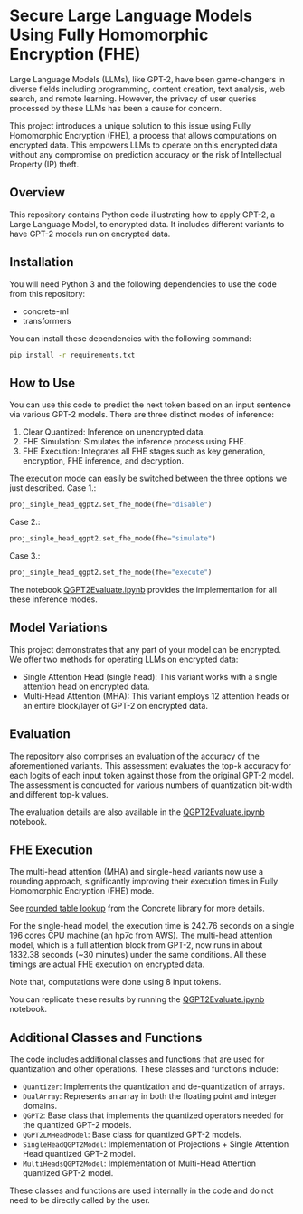 # Secure Large Language Models Using Fully Homomorphic Encryption (FHE)

Large Language Models (LLMs), like GPT-2, have been game-changers in diverse fields including programming, content creation, text analysis, web search, and remote learning. However, the privacy of user queries processed by these LLMs has been a cause for concern.

This project introduces a unique solution to this issue using Fully Homomorphic Encryption (FHE), a process that allows computations on encrypted data. This empowers LLMs to operate on this encrypted data without any compromise on prediction accuracy or the risk of Intellectual Property (IP) theft.

## Overview

This repository contains Python code illustrating how to apply GPT-2, a Large Language Model, to encrypted data. It includes different variants to have GPT-2 models run on encrypted data.

## Installation

You will need Python 3 and the following dependencies to use the code from this repository:

- concrete-ml
- transformers

You can install these dependencies with the following command:

<!--pytest-codeblocks:skip-->

```bash
pip install -r requirements.txt
```

## How to Use

You can use this code to predict the next token based on an input sentence via various GPT-2 models. There are three distinct modes of inference:

1. Clear Quantized: Inference on unencrypted data.
1. FHE Simulation: Simulates the inference process using FHE.
1. FHE Execution: Integrates all FHE stages such as key generation, encryption, FHE inference, and decryption.

The execution mode can easily be switched between the three options we just described.
Case 1.:

<!--pytest-codeblocks:skip-->

```python
proj_single_head_qgpt2.set_fhe_mode(fhe="disable")
```

Case 2.:

<!--pytest-codeblocks:skip-->

```python
proj_single_head_qgpt2.set_fhe_mode(fhe="simulate")
```

Case 3.:

<!--pytest-codeblocks:skip-->

```python
proj_single_head_qgpt2.set_fhe_mode(fhe="execute")
```

The notebook [QGPT2Evaluate.ipynb](./QGPT2Evaluate.ipynb) provides the implementation for all these inference modes.

## Model Variations

This project demonstrates that any part of your model can be encrypted. We offer two methods for operating LLMs on encrypted data:

- Single Attention Head (single head): This variant works with a single attention head on encrypted data.
- Multi-Head Attention (MHA): This variant employs 12 attention heads or an entire block/layer of GPT-2 on encrypted data.

## Evaluation

The repository also comprises an evaluation of the accuracy of the aforementioned variants. This assessment evaluates the top-k accuracy for each logits of each input token against those from the original GPT-2 model. The assessment is conducted for various numbers of quantization bit-width and different top-k values.

The evaluation details are also available in the [QGPT2Evaluate.ipynb](./QGPT2Evaluate.ipynb) notebook.

## FHE Execution

The multi-head attention (MHA) and single-head variants now use a rounding approach, significantly improving their execution times in Fully Homomorphic Encryption (FHE) mode.

See [rounded table lookup](https://docs.zama.ai/concrete/v/main-1/tutorials/rounded_table_lookups) from the Concrete library for more details.

For the single-head model, the execution time is 242.76 seconds on a single 196 cores CPU machine (an hp7c from AWS). The multi-head attention model, which is a full attention block from GPT-2, now runs in about 1832.38 seconds (~30 minutes) under the same conditions. All these timings are actual FHE execution on encrypted data.

Note that, computations were done using 8 input tokens.

You can replicate these results by running the [QGPT2Evaluate.ipynb](./QGPT2Evaluate.ipynb) notebook.

## Additional Classes and Functions

The code includes additional classes and functions that are used for quantization and other operations. These classes and functions include:

- `Quantizer`: Implements the quantization and de-quantization of arrays.
- `DualArray`: Represents an array in both the floating point and integer domains.
- `QGPT2`: Base class that implements the quantized operators needed for the quantized GPT-2 models.
- `QGPT2LMHeadModel`: Base class for quantized GPT-2 models.
- `SingleHeadQGPT2Model`: Implementation of Projections + Single Attention Head quantized GPT-2 model.
- `MultiHeadsQGPT2Model`: Implementation of Multi-Head Attention quantized GPT-2 model.

These classes and functions are used internally in the code and do not need to be directly called by the user.
